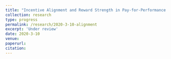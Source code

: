 ```yaml
---
title: "Incentive Alignment and Reward Strength in Pay-for-Performance Contracts"
collection: research
type: progress
permalink: /research/2020-3-10-alignment
excerpt: 'Under review'
date: 2020-3-10
venue: 
paperurl: 
citation: 
---
```


